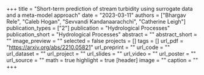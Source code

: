 +++
title = "Short-term prediction of stream turbidity using surrogate data and a meta-model approach"
date = "2023-03-11"
authors = ["Bhargav Rele", "Caleb Hogan", "Sevvandi Kandanaarachchi", "Catherine Leigh"]
publication_types = ["2"]
publication = "Hydrological Processes"
publication_short = "Hydrological Processes"
abstract = ""
abstract_short = ""
image_preview = ""
selected = false
projects = []
tags = []
url_pdf = "https://arxiv.org/abs/2210.05821"
url_preprint = ""
url_code = ""
url_dataset = ""
url_project = ""
url_slides = ""
url_video = ""
url_poster = ""
url_source = ""
math = true
highlight = true
[header]
image = ""
caption = ""
+++
